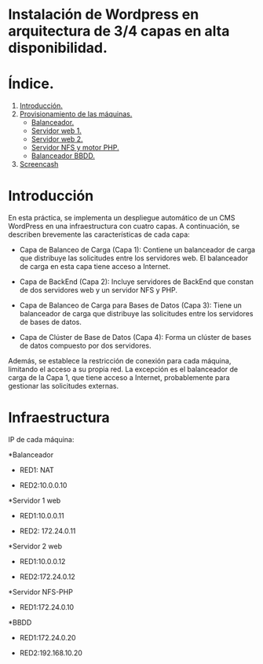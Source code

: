 # Instalación de Wordpress en arquitectura de 3/4 capas en alta disponibilidad.

# Índice.

1. [Introducción.](#introducción)
2. [Provisionamiento de las máquinas.](provisionamiento_de_las_máquinas) 
    * [Balanceador.](#balanceador)
    * [Servidor web 1.](#servidor-web-1)
    * [Servidor web 2.](#servidor-web-2)
    * [Servidor NFS y motor PHP.](#servidor-nfs-y-motor-php)
    * [Balanceador BBDD.](#balanceador-bbdd)
3. [Screencash](#screencash)

# Introducción


En esta práctica, se implementa un despliegue automático de un CMS WordPress en una infraestructura con cuatro capas. 
A continuación, se describen brevemente las características de cada capa:

- Capa de Balanceo de Carga (Capa 1):
Contiene un balanceador de carga que distribuye las solicitudes entre los servidores web.
El balanceador de carga en esta capa tiene acceso a Internet.

- Capa de BackEnd (Capa 2):
Incluye servidores de BackEnd que constan de dos servidores web y un servidor NFS y PHP.

- Capa de Balanceo de Carga para Bases de Datos (Capa 3):
Tiene un balanceador de carga que distribuye las solicitudes entre los servidores de bases de datos.

- Capa de Clúster de Base de Datos (Capa 4):
Forma un clúster de bases de datos compuesto por dos servidores.

Además, se establece la restricción de conexión para cada máquina, limitando el acceso a su propia red. 
La excepción es el balanceador de carga de la Capa 1, que tiene acceso a Internet, 
probablemente para gestionar las solicitudes externas.

# Infraestructura
IP de cada máquina:

*Balanceador

  * RED1: NAT

  * RED2:10.0.0.10

*Servidor 1 web

  * RED1:10.0.0.11
 
  * RED2: 172.24.0.11

*Servidor 2 web

  * RED1:10.0.0.12
 
  * RED2:172.24.0.12
  
*Servidor NFS-PHP

  * RED1:172.24.0.10

*BBDD

  * RED1:172.24.0.20
  
  * RED2:192.168.10.20

